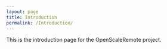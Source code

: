 ```yaml
---
layout: page
title: Introduction
permalink: /Introduction/
---
```


This is the introduction page for the OpenScaleRemote project.
